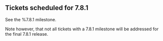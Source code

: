 ## Tickets scheduled for 7.8.1


See the %7.8.1 milestone.

Note however, that not all tickets with a 7.8.1 milestone will be addressed for the final 7.8.1 release.



